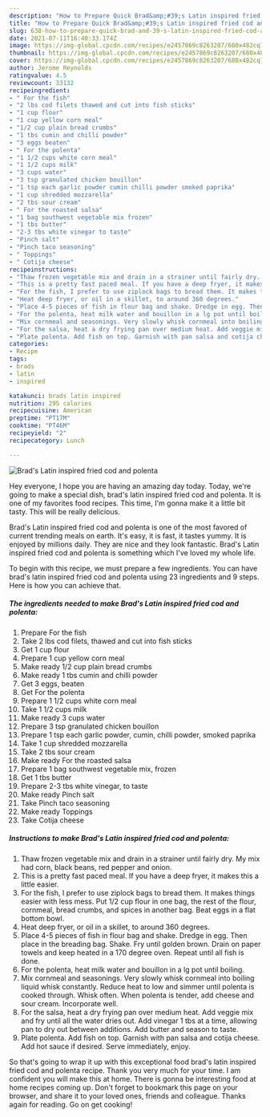 ```yaml
---
description: "How to Prepare Quick Brad&amp;#39;s Latin inspired fried cod and polenta"
title: "How to Prepare Quick Brad&amp;#39;s Latin inspired fried cod and polenta"
slug: 638-how-to-prepare-quick-brad-and-39-s-latin-inspired-fried-cod-and-polenta
date: 2021-07-11T16:40:33.174Z
image: https://img-global.cpcdn.com/recipes/e2457869c8263207/680x482cq70/brads-latin-inspired-fried-cod-and-polenta-recipe-main-photo.jpg
thumbnail: https://img-global.cpcdn.com/recipes/e2457869c8263207/680x482cq70/brads-latin-inspired-fried-cod-and-polenta-recipe-main-photo.jpg
cover: https://img-global.cpcdn.com/recipes/e2457869c8263207/680x482cq70/brads-latin-inspired-fried-cod-and-polenta-recipe-main-photo.jpg
author: Jerome Reynolds
ratingvalue: 4.5
reviewcount: 33132
recipeingredient:
- " For the fish"
- "2 lbs cod filets thawed and cut into fish sticks"
- "1 cup flour"
- "1 cup yellow corn meal"
- "1/2 cup plain bread crumbs"
- "1 tbs cumin and chilli powder"
- "3 eggs beaten"
- " For the polenta"
- "1 1/2 cups white corn meal"
- "1 1/2 cups milk"
- "3 cups water"
- "3 tsp granulated chicken bouillon"
- "1 tsp each garlic powder cumin chilli powder smoked paprika"
- "1 cup shredded mozzarella"
- "2 tbs sour cream"
- " For the roasted salsa"
- "1 bag southwest vegetable mix frozen"
- "1 tbs butter"
- "2-3 tbs white vinegar to taste"
- "Pinch salt"
- "Pinch taco seasoning"
- " Toppings"
- " Cotija cheese"
recipeinstructions:
- "Thaw frozen vegetable mix and drain in a strainer until fairly dry. My mix had corn, black beans, red pepper and onion."
- "This is a pretty fast paced meal. If you have a deep fryer, it makes this a little easier."
- "For the fish, I prefer to use ziplock bags to bread them. It makes things easier with less mess. Put 1/2 cup flour in one bag, the rest of the flour, cornmeal, bread crumbs, and spices in another bag. Beat eggs in a flat bottom bowl."
- "Heat deep fryer, or oil in a skillet, to around 360 degrees."
- "Place 4-5 pieces of fish in flour bag and shake. Dredge in egg. Then place in the breading bag. Shake. Fry until golden brown. Drain on paper towels and keep heated in a 170 degree oven. Repeat until all fish is done."
- "For the polenta, heat milk water and bouillon in a lg pot until boiling."
- "Mix cornmeal and seasonings. Very slowly whisk cornmeal into boiling liquid whisk constantly. Reduce heat to low and simmer until polenta is cooked through. Whisk often. When polenta is tender, add cheese and sour cream. Incorporate well."
- "For the salsa, heat a dry frying pan over medium heat. Add veggie mix and fry until all the water dries out. Add vinegar 1 tbs at a time, allowing pan to dry out between additions. Add butter and season to taste."
- "Plate polenta. Add fish on top. Garnish with pan salsa and cotija cheese. Add hot sauce if desired. Serve immediately, enjoy."
categories:
- Recipe
tags:
- brads
- latin
- inspired

katakunci: brads latin inspired 
nutrition: 295 calories
recipecuisine: American
preptime: "PT17M"
cooktime: "PT46M"
recipeyield: "2"
recipecategory: Lunch

---
```



![Brad&#39;s Latin inspired fried cod and polenta](https://img-global.cpcdn.com/recipes/e2457869c8263207/680x482cq70/brads-latin-inspired-fried-cod-and-polenta-recipe-main-photo.jpg)

Hey everyone, I hope you are having an amazing day today. Today, we're going to make a special dish, brad&#39;s latin inspired fried cod and polenta. It is one of my favorites food recipes. This time, I'm gonna make it a little bit tasty. This will be really delicious.



Brad&#39;s Latin inspired fried cod and polenta is one of the most favored of current trending meals on earth. It's easy, it is fast, it tastes yummy. It is enjoyed by millions daily. They are nice and they look fantastic. Brad&#39;s Latin inspired fried cod and polenta is something which I've loved my whole life.


To begin with this recipe, we must prepare a few ingredients. You can have brad&#39;s latin inspired fried cod and polenta using 23 ingredients and 9 steps. Here is how you can achieve that.

<!--inarticleads1-->

##### The ingredients needed to make Brad&#39;s Latin inspired fried cod and polenta:

1. Prepare  For the fish
1. Take 2 lbs cod filets, thawed and cut into fish sticks
1. Get 1 cup flour
1. Prepare 1 cup yellow corn meal
1. Make ready 1/2 cup plain bread crumbs
1. Make ready 1 tbs cumin and chilli powder
1. Get 3 eggs, beaten
1. Get  For the polenta
1. Prepare 1 1/2 cups white corn meal
1. Take 1 1/2 cups milk
1. Make ready 3 cups water
1. Prepare 3 tsp granulated chicken bouillon
1. Prepare 1 tsp each garlic powder, cumin, chilli powder, smoked paprika
1. Take 1 cup shredded mozzarella
1. Take 2 tbs sour cream
1. Make ready  For the roasted salsa
1. Prepare 1 bag southwest vegetable mix, frozen
1. Get 1 tbs butter
1. Prepare 2-3 tbs white vinegar, to taste
1. Make ready Pinch salt
1. Take Pinch taco seasoning
1. Make ready  Toppings
1. Take  Cotija cheese




<!--inarticleads2-->

##### Instructions to make Brad&#39;s Latin inspired fried cod and polenta:

1. Thaw frozen vegetable mix and drain in a strainer until fairly dry. My mix had corn, black beans, red pepper and onion.
1. This is a pretty fast paced meal. If you have a deep fryer, it makes this a little easier.
1. For the fish, I prefer to use ziplock bags to bread them. It makes things easier with less mess. Put 1/2 cup flour in one bag, the rest of the flour, cornmeal, bread crumbs, and spices in another bag. Beat eggs in a flat bottom bowl.
1. Heat deep fryer, or oil in a skillet, to around 360 degrees.
1. Place 4-5 pieces of fish in flour bag and shake. Dredge in egg. Then place in the breading bag. Shake. Fry until golden brown. Drain on paper towels and keep heated in a 170 degree oven. Repeat until all fish is done.
1. For the polenta, heat milk water and bouillon in a lg pot until boiling.
1. Mix cornmeal and seasonings. Very slowly whisk cornmeal into boiling liquid whisk constantly. Reduce heat to low and simmer until polenta is cooked through. Whisk often. When polenta is tender, add cheese and sour cream. Incorporate well.
1. For the salsa, heat a dry frying pan over medium heat. Add veggie mix and fry until all the water dries out. Add vinegar 1 tbs at a time, allowing pan to dry out between additions. Add butter and season to taste.
1. Plate polenta. Add fish on top. Garnish with pan salsa and cotija cheese. Add hot sauce if desired. Serve immediately, enjoy.




So that's going to wrap it up with this exceptional food brad&#39;s latin inspired fried cod and polenta recipe. Thank you very much for your time. I am confident you will make this at home. There is gonna be interesting food at home recipes coming up. Don't forget to bookmark this page on your browser, and share it to your loved ones, friends and colleague. Thanks again for reading. Go on get cooking!
